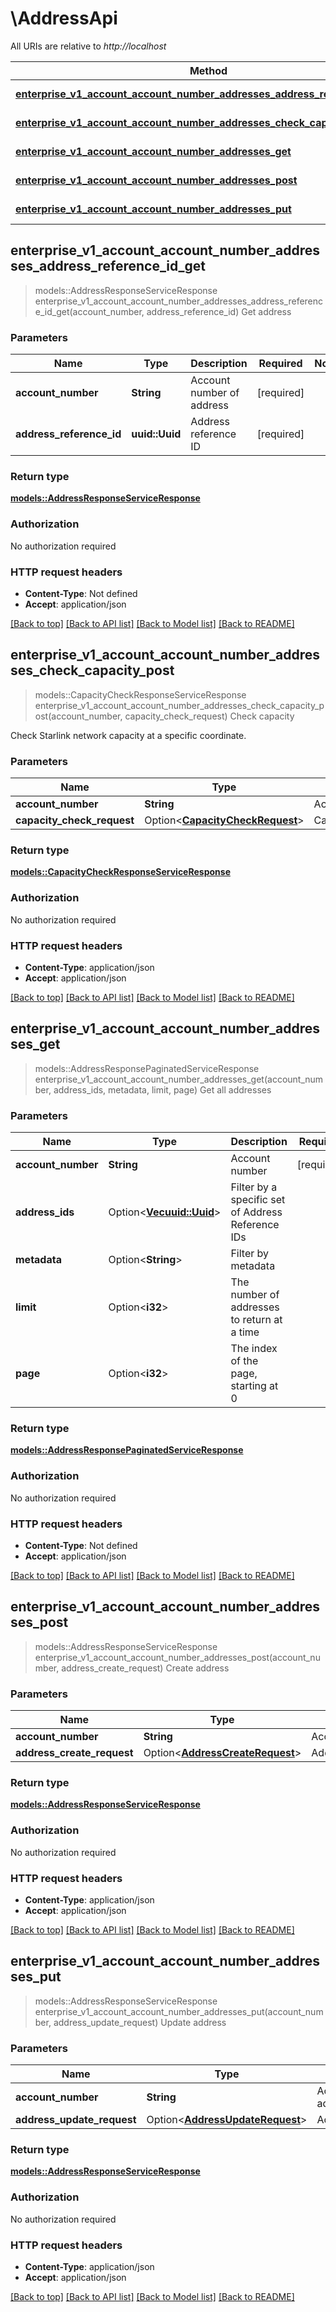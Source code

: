 # \AddressApi

All URIs are relative to *http://localhost*

Method | HTTP request | Description
------------- | ------------- | -------------
[**enterprise_v1_account_account_number_addresses_address_reference_id_get**](AddressApi.md#enterprise_v1_account_account_number_addresses_address_reference_id_get) | **GET** /enterprise/v1/account/{accountNumber}/addresses/{addressReferenceId} | Get address
[**enterprise_v1_account_account_number_addresses_check_capacity_post**](AddressApi.md#enterprise_v1_account_account_number_addresses_check_capacity_post) | **POST** /enterprise/v1/account/{accountNumber}/addresses/check-capacity | Check capacity
[**enterprise_v1_account_account_number_addresses_get**](AddressApi.md#enterprise_v1_account_account_number_addresses_get) | **GET** /enterprise/v1/account/{accountNumber}/addresses | Get all addresses
[**enterprise_v1_account_account_number_addresses_post**](AddressApi.md#enterprise_v1_account_account_number_addresses_post) | **POST** /enterprise/v1/account/{accountNumber}/addresses | Create address
[**enterprise_v1_account_account_number_addresses_put**](AddressApi.md#enterprise_v1_account_account_number_addresses_put) | **PUT** /enterprise/v1/account/{accountNumber}/addresses | Update address



## enterprise_v1_account_account_number_addresses_address_reference_id_get

> models::AddressResponseServiceResponse enterprise_v1_account_account_number_addresses_address_reference_id_get(account_number, address_reference_id)
Get address

### Parameters


Name | Type | Description  | Required | Notes
------------- | ------------- | ------------- | ------------- | -------------
**account_number** | **String** | Account number of address | [required] |
**address_reference_id** | **uuid::Uuid** | Address reference ID | [required] |

### Return type

[**models::AddressResponseServiceResponse**](AddressResponseServiceResponse.md)

### Authorization

No authorization required

### HTTP request headers

- **Content-Type**: Not defined
- **Accept**: application/json

[[Back to top]](#) [[Back to API list]](../README.md#documentation-for-api-endpoints) [[Back to Model list]](../README.md#documentation-for-models) [[Back to README]](../README.md)


## enterprise_v1_account_account_number_addresses_check_capacity_post

> models::CapacityCheckResponseServiceResponse enterprise_v1_account_account_number_addresses_check_capacity_post(account_number, capacity_check_request)
Check capacity

Check Starlink network capacity at a specific coordinate.

### Parameters


Name | Type | Description  | Required | Notes
------------- | ------------- | ------------- | ------------- | -------------
**account_number** | **String** | Account number | [required] |
**capacity_check_request** | Option<[**CapacityCheckRequest**](CapacityCheckRequest.md)> | CapacityCheckRequest |  |

### Return type

[**models::CapacityCheckResponseServiceResponse**](CapacityCheckResponseServiceResponse.md)

### Authorization

No authorization required

### HTTP request headers

- **Content-Type**: application/json
- **Accept**: application/json

[[Back to top]](#) [[Back to API list]](../README.md#documentation-for-api-endpoints) [[Back to Model list]](../README.md#documentation-for-models) [[Back to README]](../README.md)


## enterprise_v1_account_account_number_addresses_get

> models::AddressResponsePaginatedServiceResponse enterprise_v1_account_account_number_addresses_get(account_number, address_ids, metadata, limit, page)
Get all addresses

### Parameters


Name | Type | Description  | Required | Notes
------------- | ------------- | ------------- | ------------- | -------------
**account_number** | **String** | Account number | [required] |
**address_ids** | Option<[**Vec<uuid::Uuid>**](uuid::Uuid.md)> | Filter by a specific set of Address Reference IDs |  |
**metadata** | Option<**String**> | Filter by metadata |  |
**limit** | Option<**i32**> | The number of addresses to return at a time |  |[default to 50]
**page** | Option<**i32**> | The index of the page, starting at 0 |  |[default to 0]

### Return type

[**models::AddressResponsePaginatedServiceResponse**](AddressResponsePaginatedServiceResponse.md)

### Authorization

No authorization required

### HTTP request headers

- **Content-Type**: Not defined
- **Accept**: application/json

[[Back to top]](#) [[Back to API list]](../README.md#documentation-for-api-endpoints) [[Back to Model list]](../README.md#documentation-for-models) [[Back to README]](../README.md)


## enterprise_v1_account_account_number_addresses_post

> models::AddressResponseServiceResponse enterprise_v1_account_account_number_addresses_post(account_number, address_create_request)
Create address

### Parameters


Name | Type | Description  | Required | Notes
------------- | ------------- | ------------- | ------------- | -------------
**account_number** | **String** | Account number | [required] |
**address_create_request** | Option<[**AddressCreateRequest**](AddressCreateRequest.md)> | AddressCreateRequest |  |

### Return type

[**models::AddressResponseServiceResponse**](AddressResponseServiceResponse.md)

### Authorization

No authorization required

### HTTP request headers

- **Content-Type**: application/json
- **Accept**: application/json

[[Back to top]](#) [[Back to API list]](../README.md#documentation-for-api-endpoints) [[Back to Model list]](../README.md#documentation-for-models) [[Back to README]](../README.md)


## enterprise_v1_account_account_number_addresses_put

> models::AddressResponseServiceResponse enterprise_v1_account_account_number_addresses_put(account_number, address_update_request)
Update address

### Parameters


Name | Type | Description  | Required | Notes
------------- | ------------- | ------------- | ------------- | -------------
**account_number** | **String** | Account number of address | [required] |
**address_update_request** | Option<[**AddressUpdateRequest**](AddressUpdateRequest.md)> | AddressUpdateRequest |  |

### Return type

[**models::AddressResponseServiceResponse**](AddressResponseServiceResponse.md)

### Authorization

No authorization required

### HTTP request headers

- **Content-Type**: application/json
- **Accept**: application/json

[[Back to top]](#) [[Back to API list]](../README.md#documentation-for-api-endpoints) [[Back to Model list]](../README.md#documentation-for-models) [[Back to README]](../README.md)

